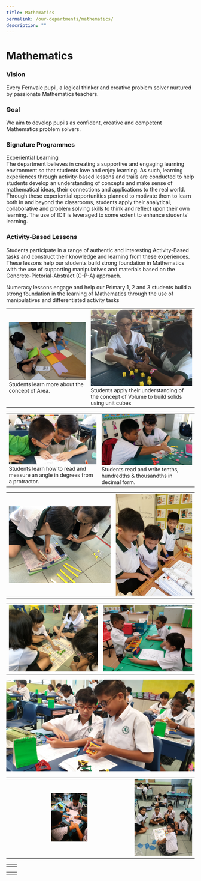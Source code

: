 ```yaml
---
title: Mathematics
permalink: /our-departments/mathematics/
description: ""
---
```

# Mathematics
### Vision

Every Fernvale pupil, a logical thinker and creative problem solver nurtured by passionate Mathematics teachers.

### Goal

We aim to develop pupils as confident, creative and competent Mathematics problem solvers.

### Signature Programmes

Experiential Learning  
The department believes in creating a supportive and engaging learning environment so that students love and enjoy learning. As such, learning experiences through activity-based lessons and trails are conducted to help students develop an understanding of concepts and make sense of mathematical ideas, their connections and applications to the real world. Through these experiential opportunities planned to motivate them to learn both in and beyond the classrooms, students apply their analytical, collaborative and problem solving skills to think and reflect upon their own learning. The use of ICT is leveraged to some extent to enhance students’ learning.

### Activity-Based Lessons

Students participate in a range of authentic and interesting Activity-Based tasks and construct their knowledge and learning from these experiences. These lessons help our students build strong foundation in Mathematics with the use of supporting manipulatives and materials based on the Concrete-Pictorial-Abstract (C-P-A) approach.

Numeracy lessons engage and help our Primary 1, 2 and 3 students build a strong foundation in the learning of Mathematics through the use of manipulatives and differentiated activity tasks

|   |   |
|---|---|
|  ![](/images/Our%20departments/Mathematics/P2%20pupils%20activity%20on%20Area%20concept.jpg) Students learn more about the concept of Area. |![](/images/Our%20departments/Mathematics/IMG_5185.jpg) Students apply their understanding of the concept of Volume to build solids using unit cubes  |

|   |   |
|---|---|
| ![](/images/Our%20departments/Mathematics/20160322_113620.jpg) Students learn how to read and measure an angle in degrees from a protractor. |  ![](/images/Our%20departments/Mathematics/20160322_134129.jpg) Students read and write tenths, hundredths & thousandths in decimal form. |

|   |   |
|---|---|
|![](/images/Our%20departments/Mathematics/Math_Activity_1.jpg)   | ![](/images/Our%20departments/Mathematics/Math_Activity_2.jpg)  |

|   |   |
|---|---|
| ![](/images/Our%20departments/Mathematics/Math_Activity_3.jpg)  | ![](/images/Our%20departments/Mathematics/Math_Activity_4.jpg)  |

![](/images/Our%20departments/Mathematics/Math_Activity_5.jpg)

|   |   |
|:---:|:---:|
| <img src="/images/Our%20departments/Mathematics/Math_Numeracy_2.jpg" style="width:30%"> | ![](/images/Our%20departments/Mathematics/Math_Numeracy_1.png)  |


|   |   |
|---|---|
|   |   |

|   |   |
|---|---|
|   |   |